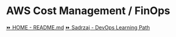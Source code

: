# AWS Cost Management / FinOps

[:fast_forward: HOME - README.md](../../../README.md)
[:fast_forward: Sadrzaj - DevOps Learning Path](../../../table-of-contents.md)
